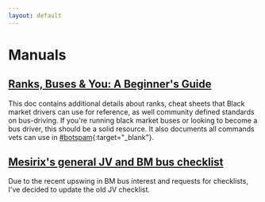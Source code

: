 ```yaml
---
layout: default
---
```

# Manuals

## [Ranks, Buses & You: A Beginner's Guide](https://docs.google.com/document/d/1Erh1ywH_1GJBYZr2i4AZ6nBQx1hs72PVIAB6hbrYUzU/view)

This doc contains additional details about ranks, cheat sheets that Black market drivers can use for reference, as well community defined standards on bus-driving. If you're running black market buses or looking to become a bus driver, this should be a solid resource. It also documents all commands vets can use in [#botspam](https://discordapp.com/channels/213819570656378880/215482906875789312){:target="_blank"}.

## [Mesirix's general JV and BM bus checklist](https://docs.google.com/document/d/10lCf4tQnOiedh5USgCF9bV-Vtsk6fSsBMbjZrpR8JyU/view)

Due to the recent upswing in BM bus interest and requests for checklists, I've decided to update the old JV checklist.
